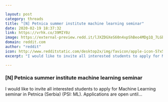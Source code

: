 ```yaml
---

layout: post
category: threads
title: "[N] Petnica summer institute machine learning seminar"
date: 2020-02-19 18:37:32
link: https://vrhk.co/39MIY0z
image: https://external-preview.redd.it/lJXZDGXeS60n4xpShBeo4MDg1Q_7LGbB9WUQez9VOts.jpg?width=67&height=35.0785340314&auto=webp&s=995551dd6fc49c92beced7eda74699004a02576d
domain: reddit.com
author: "reddit"
icon: http://www.redditstatic.com/desktop2x/img/favicon/apple-icon-57x57.png
excerpt: "I would like to invite all interested students to apply for Machine Learning seminar in Petnica (Serbia) (PSI: ML). Applications are open until..."

---
```


### [N] Petnica summer institute machine learning seminar

I would like to invite all interested students to apply for Machine Learning seminar in Petnica (Serbia) (PSI: ML). Applications are open until...